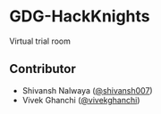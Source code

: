 # GDG-HackKnights
Virtual trial room

## Contributor 
- Shivansh Nalwaya ([@shivansh007](https://github.com/shivansh007))
- Vivek Ghanchi ([@vivekghanchi](https://github.com/vivekghanchi))
